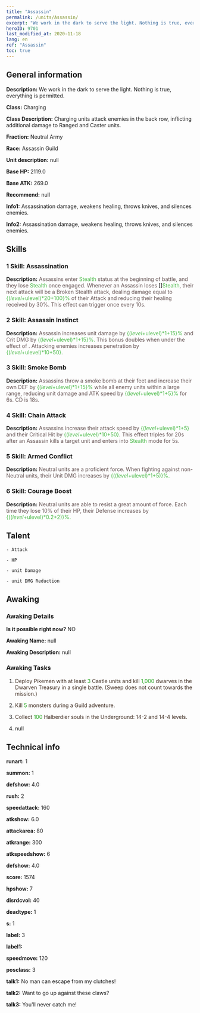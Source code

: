 ```yaml
---
title: "Assassin"
permalink: /units/Assassin/
excerpt: "We work in the dark to serve the light. Nothing is true, everything is permitted."
heroID: 9701
last_modified_at: 2020-11-18
lang: en
ref: "Assassin"
toc: true
---
```

## General information
 **Description:** We work in the dark to serve the light. Nothing is true, everything is permitted.

 **Class:** Charging

 **Class Description:** Charging units attack enemies in the back row, inflicting additional damage to Ranged and Caster units.

 **Fraction:** Neutral Army

 **Race:** Assassin Guild

 **Unit description:** null

 **Base HP:** 2119.0

 **Base ATK:** 269.0

 **Recommend:** null

 **Info1:** Assassination damage, weakens healing, throws knives, and silences enemies.

 **Info2:** Assassination damage, weakens healing, throws knives, and silences enemies.

## Skills
### 1 Skill: Assassination
 **Description:** <span style="color: #645252">Assassins enter <span style="color: black"><span style="color: #48b946">Stealth<span style="color: black"><span style="color: #645252"> status at the beginning of battle, and they lose <span style="color: black"><span style="color: #48b946">Stealth<span style="color: black"><span style="color: #645252"> once engaged. Whenever an Assassin loses <span style="color: black">[]<span style="color: black"><span style="color: #48b946">Stealth<span style="color: black"><span style="color: #645252">, their next attack will be a Broken Stealth attack, dealing damage equal to <span style="color: black"><span style="color: #48b946">{($level+$ulevel)*20+100}%<span style="color: black"><span style="color: #645252"> of their Attack and reducing their healing received by 30%. This effect can trigger once every 10s.<span style="color: black">

### 2 Skill: Assassin Instinct
 **Description:** <span style="color: #645252">Assassin increases <span style="color: black"><span style="color: #645252">unit damage by <span style="color: black"><span style="color: #48b946">{($level+$ulevel)*1+15}%<span style="color: black"><span style="color: #645252"> and Crit DMG by <span style="color: black"><span style="color: #48b946">{($level+$ulevel)*1+15}%.<span style="color: black"><span style="color: #645252"> This bonus doubles when under the effect of <span style="color: black"><span style="color: #48b946"><Hawkeye><span style="color: black"><span style="color: #645252">. Attacking<span style="color: black"><span style="color: #48b946"> <blind> <span style="color: black"><span style="color: #645252">enemies increases penetration by <span style="color: black"><span style="color: #48b946">{($level+$ulevel)*10+50}.<span style="color: black">

### 3 Skill: Smoke Bomb
 **Description:** <span style="color: #645252">Assassins throw a smoke bomb at their feet and increase their own DEF by <span style="color: black"><span style="color: #48b946">{($level+$ulevel)*1+15}%<span style="color: black"><span style="color: #645252"> while<span style="color: black"><span style="color: #48b946"> <blinding><span style="color: black"><span style="color: #645252"> all enemy units within a large range, reducing unit damage and ATK speed by <span style="color: black"><span style="color: #48b946">{($level+$ulevel)*1+5}%<span style="color: black"><span style="color: #645252"> for 6s. CD is 18s.<span style="color: black">

### 4 Skill: Chain Attack
 **Description:** <span style="color: #645252">Assassins increase their attack speed by <span style="color: black"><span style="color: #48b946">{($level+$ulevel)*1+5}<span style="color: black"><span style="color: #645252"> and their Critical Hit by <span style="color: black"><span style="color: #48b946">{($level+$ulevel)*10+50}<span style="color: black"><span style="color: #645252">. This effect triples for 20s after an Assassin kills a target unit and enters into <span style="color: black"><span style="color: #48b946">Stealth<span style="color: black"><span style="color: #645252"> mode for 5s.<span style="color: black">

### 5 Skill: Armed Conflict
 **Description:** <span style="color: #645252">Neutral units are a proficient force. When fighting against non-Neutral units, their <span style="color: black"><span style="color: #645252">Unit DMG increases by <span style="color: black"><span style="color: #48b946">{(($level+$ulevel)*1+5)}%.<span style="color: black">

### 6 Skill: Courage Boost
 **Description:** <span style="color: #645252">Neutral units are able to resist a great amount of force. Each time they lose 10% of their HP, their <span style="color: black"><span style="color: #645252">Defense increases by <span style="color: black"><span style="color: #48b946">{(($level+$ulevel)*0.2+2)}%.<span style="color: black">

## Talent

    - Attack

    - HP

    - unit Damage

    - unit DMG Reduction

## Awaking
### Awaking Details
 **Is it possible right now?** NO

 **Awaking Name:** null

 **Awaking Description:** null

### Awaking Tasks
 1. <span style="color: #3c2a1e">Deploy Pikemen with at least <span style="color: black"><span style="color: #1ca216">3<span style="color: black"><span style="color: #3c2a1e"> Castle units and kill <span style="color: black"><span style="color: #1ca216">1,000<span style="color: black"><span style="color: #3c2a1e"> dwarves in the Dwarven Treasury in a single battle. (Sweep does not count towards the mission.)<span style="color: black">

 2. <span style="color: #3c2a1e">Kill <span style="color: black"><span style="color: #1ca216">5<span style="color: black"><span style="color: #3c2a1e"> monsters during a Guild adventure.<span style="color: black">

 3. <span style="color: #3c2a1e">Collect <span style="color: black"><span style="color: #1ca216">100<span style="color: black"><span style="color: #3c2a1e"> Halberdier souls in the Underground: 14-2 and 14-4 levels.<span style="color: black">

 4. null

## Technical info
 **runart:** 1

 **summon:** 1

 **defshow:** 4.0

 **rush:** 2

 **speedattack:** 160

 **atkshow:** 6.0

 **attackarea:** 80

 **atkrange:** 300

 **atkspeedshow:** 6

 **defshow:** 4.0

 **score:** 1574

 **hpshow:** 7

 **disrdcvol:** 40

 **deadtype:** 1

 **s:** 1

 **label:** 3

 **label1:** 

 **speedmove:** 120

 **posclass:** 3

 **talk1:** No man can escape from my clutches!

 **talk2:** Want to go up against these claws?

 **talk3:** You'll never catch me!

